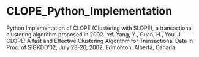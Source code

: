 # CLOPE_Python_Implementation
Python Implementation of CLOPE (Clustering with SLOPE), a transactional clustering algorithm proposed in 2002. ref. Yang, Y., Guan, H., You. J. CLOPE: A fast and Effective Clustering Algorithm for Transactional Data In Proc. of SIGKDD’02, July 23-26, 2002, Edmonton, Alberta, Canada.
